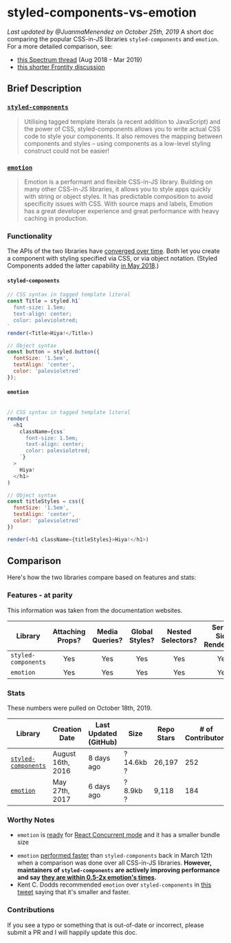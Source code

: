 # styled-components-vs-emotion
_Last updated by @JuanmaMenendez on October 25th, 2019_
A short doc comparing the popular CSS-in-JS libraries `styled-components` and `emotion`. For a more detailed comparison, see:
* [this Spectrum thread](https://spectrum.chat/styled-components/general/styled-components-vs-emotion~47206c1b-a688-424e-9e96-6f265993587e) (Aug 2018 - Mar 2019)
* [this shorter Frontity discussion](https://community.frontity.org/t/which-one-should-we-use-emotion-vs-styled-components/27)

## Brief Description

### [`styled-components`](https://www.styled-components.com/)
>Utilising tagged template literals (a recent addition to JavaScript) and the power of CSS, styled-components allows you to write actual CSS code to style your components. It also removes the mapping between components and styles – using components as a low-level styling construct could not be easier!

### [`emotion`](https://emotion.sh/)
>Emotion is a performant and flexible CSS-in-JS library. Building on many other CSS-in-JS libraries, it allows you to style apps quickly with string or object styles. It has predictable composition to avoid specificity issues with CSS. With source maps and labels, Emotion has a great developer experience and great performance with heavy caching in production.

### Functionality
The APIs of the two libraries have [converged over time](https://css-tricks.com/the-fragmented-but-evolving-state-of-css-in-js/). Both let you create a component with styling specified via CSS, or via object notation. (Styled Components added the latter capability [in May 2018](https://twitter.com/mxstbr/status/999918627997470724).)

#### `styled-components`

```javascript
// CSS syntax in tagged template literal
const Title = styled.h1`
  font-size: 1.5em;
  text-align: center;
  color: palevioletred;
`
render(<Title>Hiya!</Title>)

// Object syntax
const button = styled.button({
  fontSize: '1.5em',
  textAlign: 'center',
  color: 'palevioletred'
});
```

#### `emotion`

```javascript

// CSS syntax in tagged template literal
render(
  <h1
    className={css`
      font-size: 1.5em;
      text-align: center;
      color: palevioletred;
    `}
  >
    Hiya!
  </h1>
)

// Object syntax
const titleStyles = css({
  fontSize: '1.5em',
  textAlign: 'center',
  color: 'palevioletred'
})

render(<h1 className={titleStyles}>Hiya!</h1>)

```


## Comparison
Here's how the two libraries compare based on features and stats:

### Features - at parity
This information was taken from the documentation websites.

Library | Attaching Props? | Media Queries? | Global Styles? | Nested Selectors? | Server Side Rendering? | Theming Support? | Composition?
--- | :---: | :---: | :---: | :---: | :---: | :---: | :---: |
`styled-components` | Yes | Yes| Yes | Yes | Yes | Yes| Yes   
`emotion` | Yes | Yes | Yes | Yes | Yes | Yes | Yes 

### Stats
These numbers were pulled on October 18th, 2019.

Library | Creation Date | Last Updated (GitHub) | Size | Repo Stars | # of Contributors | Community Size (Spectrum)
--- | --- | --- | --- | --- | --- | --- |
[`styled-components`](https://github.com/styled-components/styled-components) | August 16th, 2016 | 8 days ago | ? 14.6kb ? | 26,197 | 252 | [10,113](https://spectrum.chat/styled-components)
[`emotion`](https://github.com/emotion-js/emotion) | May 27th, 2017 | 6 days ago | ? 8.9kb ? | 9,118 | 184 | [479](https://spectrum.chat/emotion)

### Worthy Notes

* `emotion` is [ready](https://community.frontity.org/t/which-one-should-we-use-emotion-vs-styled-components/27/8) for [React Concurrent mode](https://dev.to/pomber/about-react-suspense-and-concurrent-mode-21aj) and it has a smaller bundle size
- `emotion` [performed faster](https://github.com/A-gambit/CSS-IN-JS-Benchmarks/blob/master/RESULT.md) than `styled-components` back in March 12th when a comparison was done over all CSS-in-JS libraries. **However, maintainers of `styled-components` are actively improving performance and say [they are within 0.5-2x emotion's times](https://twitter.com/_philpl/status/1017312352641933317).**
- Kent C. Dodds recommended `emotion` over `styled-components` in [this tweet](https://twitter.com/kentcdodds/status/994230853189320705) saying that it's smaller and faster. 

### Contributions
If you see a typo or something that is out-of-date or incorrect, please submit a PR and I will happily update this doc.

